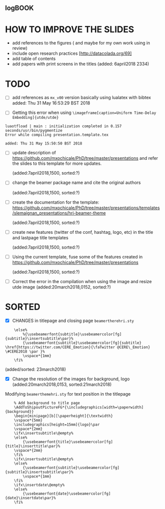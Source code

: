 logBOOK
---


# HOW TO IMPROVE THE SLIDES

* add references to the figures ( and maybe for my own work using in review)
* include open research practices [http://datacolada.org/69]
* add table of contents
* add papers with print screens in the titles (added: 6april2018 2334)




# TODO

* [ ] add references as `mx_v00` version
	basically using lualatex with bibtex	
	added: Thu 31 May 16:53:29 BST 2018






* [ ] Getting this error when using  `\imageframe[caption=Uniform Time-Delay Embedding]{utde/utde}`
```
luaotfload | main : initialization completed in 0.157 seconds/usr/bin/pygmentize
Error while compiling presentation.template.tex
```
	added: Thu 31 May 15:50:50 BST 2018





* [ ] update description of https://github.com/mxochicale/PhD/tree/master/presentations
	and refer the slides to this template for more updates.
	
	(added:7april2018,1500, sorted:?)


* [ ] change the beamer package name and cite the original authors

	(added:7april2018,1500, sorted:?)

* [ ] create the documentation for the template: https://github.com/mxochicale/PhD/tree/master/presentations/templates/slemaignan_presentations/hri-beamer-theme	

	(added:7april2018,1500, sorted:?)

* [ ] create new features (twitter of the conf, hashtag, logo, etc) in the title and lastpage title templates

	(added:7april2018,1500, sorted:?)

* [ ] Using the current template, fuse some of the features created in https://github.com/mxochicale/PhD/tree/master/presentations

	(added:7april2018,1500, sorted:?)

* [ ] Correct the error in the compilation when using the image and resize utde image
	(added:20march2018,0152, sorted:?)





# SORTED

* [x] CHANGES in titlepage and closing page `beamertherehri.sty`

```
    \else%
        %{\usebeamerfont{subtitle}\usebeamercolor[fg]{subtitle}\insertsubtitle\par}%
        {\usebeamerfont{subtitle}\usebeamercolor[fg]{subtitle}  \href{https://twitter.com/CERE_Emotion}{\faTwitter @CERE\_Emotion} \#CERE2018 \par }%
        \vspace*{1mm}
    \fi%
```


(added/sorted: 23march2018)

* [x] Change the resolution of the images for background, logo
	(added:20march2018,0153, sorted:21march2018)

Modifying `beamerthemehri.sty` for text position in the titlepage

```
    % Add background to title page
    \AddToShipoutPictureFG*{\includegraphics[width=\paperwidth]{background}}
    \begin{minipage}[b][\paperheight]{\textwidth}
    \vspace*{5mm}
    \includegraphics[height=15mm]{logo}\par
    \vspace*{2mm}
    \ifx\insertsubtitle\@empty%
    \else%
        {\usebeamerfont{title}\usebeamercolor[fg]{title}\inserttitle\par}%
	\vspace*{2mm}
    \fi%
    \ifx\insertsubtitle\@empty%
    \else%
        {\usebeamerfont{subtitle}\usebeamercolor[fg]{subtitle}\insertsubtitle\par}%
        \vspace*{1mm}
    \fi%
    \ifx\insertdate\@empty%
    \else%
        {\usebeamerfont{date}\usebeamercolor[fg]{date}\insertdate\par}%
    \fi%



```


